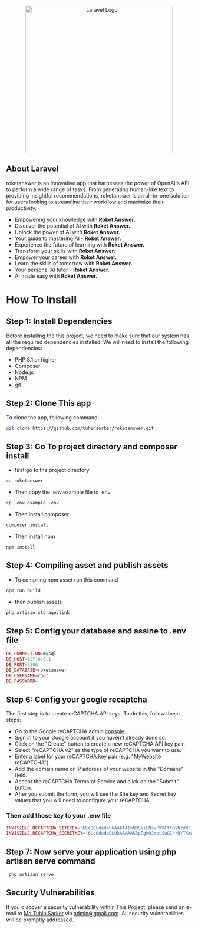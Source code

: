 <p align="center"><a href="https://www.facebook.com/tuhin.bu/" target="_blank"><img src="./resources/assets/admin-assets/img/logo.png" width="400" alt="Laravel Logo"></a></p>

## About Laravel

roketanswer is an innovative app that harnesses the power of OpenAI's API to perform a wide range of tasks. From generating human-like text to providing insightful recommendations, roketanswer is an all-in-one solution for users looking to streamline their workflow and maximize their productivity.

-   Empowering your knowledge with <b>Roket Answer.</b>
-   Discover the potential of AI with <b>Roket Answer.</b>
-   Unlock the power of AI with <b>Roket Answer.</b>
-   Your guide to mastering AI - <b>Roket Answer.</b>
-   Experience the future of learning with <b>Roket Answer.</b>
-   Transform your skills with <b>Roket Answer.</b>
-   Empower your career with <b>Roket Answer.</b>
-   Learn the skills of tomorrow with <b>Roket Answer.</b>
-   Your personal AI tutor - <b>Roket Answer.</b>
-   AI made easy with <b>Roket Answer.</b>

# How To Install

## Step 1: Install Dependencies

Before installing the this project, we need to make sure that our system has all the required dependencies installed. We will need to install the following dependencies:

-   PHP 8.1 or higher
-   Composer
-   Node.js
-   NPM
-   git

## Step 2: Clone This app

To clone the app, following command:

```bash
git clone https://github.com/tuhinsorker/roketanswer.git
```

## Step 3: Go To project directory and composer install

-   first go to the project directory

```bash
cd roketanswer
```

-   Then copy the .env.example file to .env

```bash
cp .env.example .env
```

-   Then install composer

```bash
composer install
```

-   Then install npm

```bash
npm install
```

## Step 4: Compiling asset and publish assets

-   To compiling npm asset run this command

```bash
npm run build
```

-   then publish assets

```bash
php artisan storage:link
```

## Step 5: Config your database and assine to .env file

```php
DB_CONNECTION=mysql
DB_HOST=127.0.0.1
DB_PORT=3306
DB_DATABASE=roketanswer
DB_USERNAME=root
DB_PASSWORD=
```

## Step 6: Config your google recaptcha

The first step is to create reCAPTCHA API keys. To do this, follow these steps:

-   Go to the Google reCAPTCHA admin <a href="https://www.google.com/recaptcha/">console</a>.
-   Sign in to your Google account if you haven't already done so.
-   Click on the "Create" button to create a new reCAPTCHA API key pair.
-   Select "reCAPTCHA v2" as the type of reCAPTCHA you want to use.
-   Enter a label for your reCAPTCHA key pair (e.g. "MyWebsite reCAPTCHA").
-   Add the domain name or IP address of your website in the "Domains" field.
-   Accept the reCAPTCHA Terms of Service and click on the "Submit" button.
-   After you submit the form, you will see the Site key and Secret key values that you will need to configure your reCAPTCHA.

### Then add those key to your .env file

```php
INVISIBLE_RECAPTCHA_SITEKEY='6LeOGLdadaUkAAAAAInNQSNiLNsvPWXFtfOvNzdN5rCi'
INVISIBLE_RECAPTCHA_SECRETKEY='6LeOdadaGLUkAAAAAK3pEgkOJrpuSuGIhrNYTKm8XGKR'
```

## Step 7: Now serve your application using php artisan serve command

```bash
 php artisan serve
```

## Security Vulnerabilities

If you discover a security vulnerability within This Project, please send an e-mail to <a href="https://www.facebook.com/tuhin.bu/" target="_blank">Md Tuhin Sarker</a> via [admin@gmail.com](mailto:admin@gmail.com). All security vulnerabilities will be promptly addressed.
